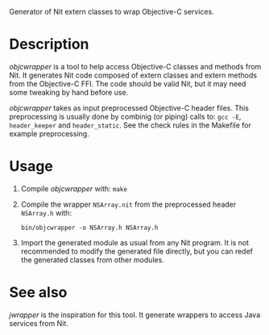 Generator of Nit extern classes to wrap Objective-C services.

# Description

_objcwrapper_ is a tool to help access Objective-C classes and methods from Nit.
It generates Nit code composed of extern classes and extern methods from the Objective-C FFI.
The code should be valid Nit, but it may need some tweaking by hand before use.

_objcwrapper_ takes as input preprocessed Objective-C header files.
This preprocessing is usually done by combinig (or piping) calls to:
`gcc -E`, `header_keeper` and `header_static`.
See the check rules in the Makefile for example preprocessing.

# Usage

1. Compile _objcwrapper_ with: `make`

2. Compile the wrapper `NSArray.nit` from the preprocessed header `NSArray.h` with:

	~~~
	bin/objcwrapper -o NSArray.h NSArray.h
	~~~

3. Import the generated module as usual from any Nit program.
   It is not recommended to modify the generated file directly,
   but you can redef the generated classes from other modules.

# See also

_jwrapper_ is the inspiration for this tool.
It generate wrappers to access Java services from Nit.

